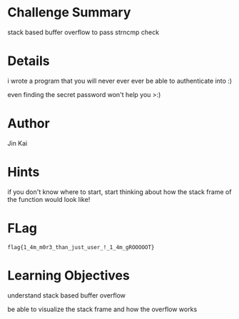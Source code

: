 # Challenge Summary

stack based buffer overflow to pass strncmp check

# Details

i wrote a program that you will never ever ever be able to authenticate into :)

even finding the secret password won't help you >:)

# Author

Jin Kai

# Hints

if you don't know where to start, start thinking about how the stack frame of the function would look like!

# FLag

`flag{1_4m_m0r3_than_just_user_!_1_4m_gROOOOOT}`

# Learning Objectives

understand stack based buffer overflow

be able to visualize the stack frame and how the overflow works
